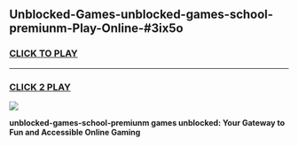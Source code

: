 
## Unblocked-Games-unblocked-games-school-premiunm-Play-Online-#3ix5o
<h3>
<a href="https://premium.freeplayer.one?title=unblocked-games-school-premiunm&ref=27F">CLICK TO PLAY</a></h3>
<hr>

<h3>
<a href="https://premium.freeplayer.one?title=unblocked-games-school-premiunm&ref=27F">CLICK 2 PLAY</a>
  
</h3>

<a href="https://premium.freeplayer.one?title=unblocked-games-school-premiunm&ref=27F"><img src="https://clearcache.store/games.png"></a>


**unblocked-games-school-premiunm games unblocked: Your Gateway to Fun and Accessible Online Gaming**
